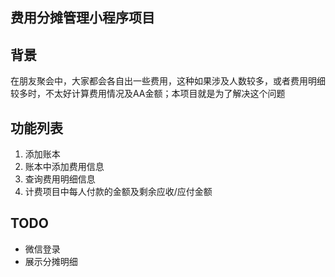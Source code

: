 ## 费用分摊管理小程序项目

## 背景

在朋友聚会中，大家都会各自出一些费用，这种如果涉及人数较多，或者费用明细较多时，不太好计算费用情况及AA金额；本项目就是为了解决这个问题


## 功能列表
1. 添加账本
2. 账本中添加费用信息
3. 查询费用明细信息
4. 计费项目中每人付款的金额及剩余应收/应付金额



## TODO
- 微信登录
- 展示分摊明细
